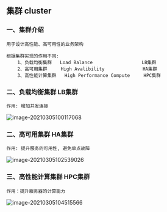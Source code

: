## 集群 cluster

### 一、集群介绍

    用于设计高性能、高可用性的业务架构  

    根据集群实现的作用不同:
    	1、负载均衡集群   Load Balance    				 LB集群
    	2、高可用集群     High Avalibility			  HA集群
    	3、高性能计算集群	High Performance Compute     HPC集群 

### 二、负载均衡集群  LB集群

    作用: 增加并发连接

![image-20210305100117068](C:\Users\admin\AppData\Roaming\Typora\typora-user-images\image-20210305100117068.png)

### 二、高可用集群 HA集群

    作用: 提升服务的可用性, 避免单点故障 

![image-20210305102539026](C:\Users\admin\AppData\Roaming\Typora\typora-user-images\image-20210305102539026.png)

### 三、高性能计算集群  HPC集群

    作用：提升服务器的计算能力

![image-20210305104515566](C:\Users\admin\AppData\Roaming\Typora\typora-user-images\image-20210305104515566.png)
